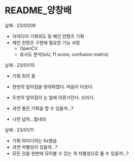 # README_양창배

날짜 : 23/01/09

* 아이디어 기획의도 및 메인 컨텐츠 기획
* 메인 컨텐츠 구현에 필요한 기능 서칭
  * OpenCV
  * 유사도 분석(IoU, f1 score, confusion matrix)

날짜 : 23/01/10

* 기획 회의 중

* 한번의 엎어짐을 맞아하였다. 마음이 아프다.

* 두번의 엎어짐이 눈 앞에 아른거린다. 쓰리다.

  

* 과연 좋은 기획을 할 수 있을까...?

* 나란 남자...힘내라

날짜 : 23/01/11

* 기획 아이디어는 fix했음
* 과연 차별성이 있을까...?
* 모든 것을 한번에 모아볼 수 있는 게 차별성으로 둘 수 있을까...?